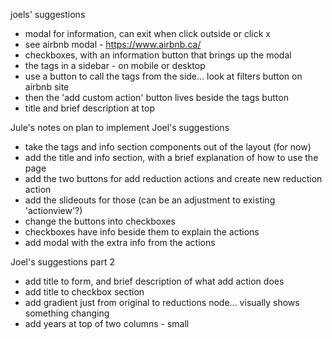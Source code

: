 joels' suggestions

- modal for information, can exit when click outside or click x
- see airbnb modal - https://www.airbnb.ca/ 
- checkboxes, with an information button that brings up the modal
- the tags in a sidebar - on mobile or desktop
- use a button to call the tags from the side... look at filters button on airbnb site
- then the 'add custom action' button lives beside the tags button
- title and brief description at top

Jule's notes on plan to implement Joel's suggestions
- take the tags and info section components out of the layout (for now)
- add the title and info section, with a brief explanation of how to use the page
- add the two buttons for add reduction actions and create new reduction action
- add the slideouts for those (can be an adjustment to existing 'actionview'?)
- change the buttons into checkboxes
- checkboxes have info beside them to explain the actions
- add modal with the extra info from the actions

Joel's suggestions part 2
- add title to form, and brief description of what add action does
- add title to checkbox section
- add gradient just from original to reductions node... visually shows something changing 
- add years at top of two columns - small